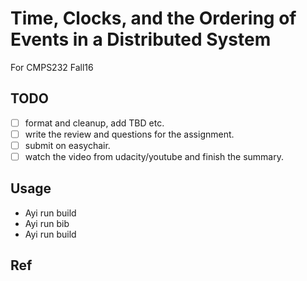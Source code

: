 # Time, Clocks, and the Ordering of Events in a Distributed System

For CMPS232 Fall16

## TODO

- [ ] format and cleanup, add TBD etc.
- [ ] write the review and questions for the assignment.
- [ ] submit on easychair.
- [ ] watch the video from udacity/youtube and finish the summary.

## Usage

- Ayi run build
- Ayi run bib
- Ayi run build

## Ref
